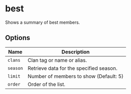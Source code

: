 # best

Shows a summary of best members.

## Options

| Name     | Description                             |
| -------- | --------------------------------------- |
| `clans`  | Clan tag or name or alias.              |
| `season` | Retrieve data for the specified season. |
| `limit`  | Number of members to show (Default: 5)  |
| `order`  | Order of the list.                      |
